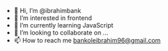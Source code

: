 - 👋 Hi, I’m @ibrahimbank
- 👀 I’m interested in frontend
- 🌱 I’m currently learning JavaScript
- 💞️ I’m looking to collaborate on ...
- 📫 How to reach me bankoleibrahim96@gmail.com

<!---
ibrahimbank/ibrahimbank is a ✨ special ✨ repository because its `README.md` (this file) appears on your GitHub profile.
You can click the Preview link to take a look at your changes.
--->
